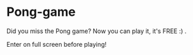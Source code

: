 # Pong-game

Did you miss the Pong game? Now you can play it, it's FREE :) . 

Enter on full screen before playing! 
